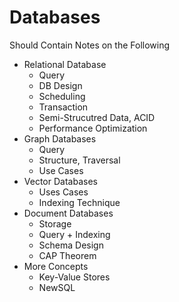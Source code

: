 # Databases
Should Contain Notes on the Following
- Relational Database
  - Query
  - DB Design
  - Scheduling
  - Transaction
  - Semi-Strucutred Data, ACID
  - Performance Optimization
- Graph Databases
  - Query
  - Structure, Traversal
  - Use Cases
- Vector Databases
    - Uses Cases
    - Indexing Technique
- Document Databases
  - Storage
  - Query + Indexing
  - Schema Design
  - CAP Theorem
- More Concepts
  - Key-Value Stores
  - NewSQL

